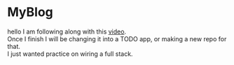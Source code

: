 # MyBlog

hello I am following along with this [video](https://www.youtube.com/watch?v=0aPLk2e2Z3g).  
Once I finish I will be changing it into a TODO app, or making a new repo for that.  
I just wanted practice on wiring a full stack.  


<!-- TODO 1.36.40 -->
